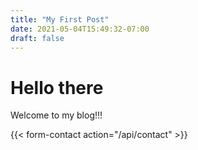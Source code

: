 ```yaml
---
title: "My First Post"
date: 2021-05-04T15:49:32-07:00
draft: false
---
```


# Hello there

Welcome to my blog!!!

{{< form-contact action="/api/contact" >}}